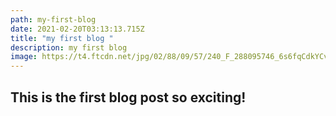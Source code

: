 ```yaml
---
path: my-first-blog
date: 2021-02-20T03:13:13.715Z
title: "my first blog "
description: my first blog
image: https://t4.ftcdn.net/jpg/02/88/09/57/240_F_288095746_6s6fqCdkYCvXbC4ebCRYtU1F99Uv57S2.jpg
---
```

## This is the first blog post so exciting!